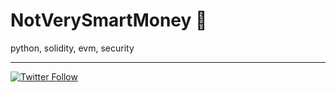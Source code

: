 # NotVerySmartMoney 👋

python, solidity, evm, security

---

[![Twitter Follow](https://img.shields.io/twitter/follow/notsmartmoney?style=social)](https://twitter.com/notsmartmoney)
